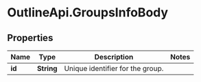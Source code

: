 # OutlineApi.GroupsInfoBody

## Properties
Name | Type | Description | Notes
------------ | ------------- | ------------- | -------------
**id** | **String** | Unique identifier for the group. | 

